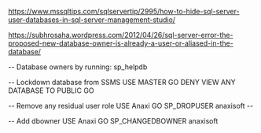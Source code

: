 https://www.mssqltips.com/sqlservertip/2995/how-to-hide-sql-server-user-databases-in-sql-server-management-studio/

https://subhrosaha.wordpress.com/2012/04/26/sql-server-error-the-proposed-new-database-owner-is-already-a-user-or-aliased-in-the-database/

-- Database owners by running: 
sp_helpdb

-- Lockdown database from SSMS 
USE MASTER
GO
DENY VIEW ANY DATABASE TO PUBLIC
GO

-- Remove any residual user role
USE Anaxi
GO
SP_DROPUSER anaxisoft --

-- Add dbowner
USE Anaxi
GO
SP_CHANGEDBOWNER anaxisoft
